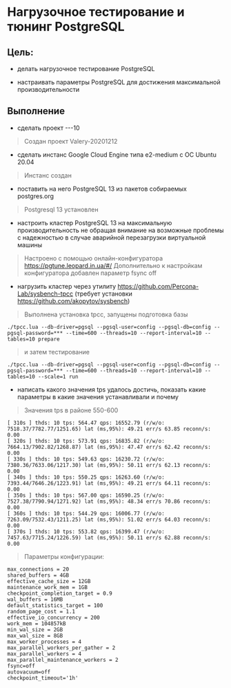 # Нагрузочное тестирование и тюнинг PostgreSQL

## Цель:

- делать нагрузочное тестирование PostgreSQL

- настраивать параметры PostgreSQL для достижения максимальной производительности

## Выполнение

- сделать проект <firstname>-<lastname>-<yyyymmdd>-10

>Создан проект Valery-20201212

- сделать инстанс Google Cloud Engine типа e2-medium с ОС Ubuntu 20.04

> Инстанс создан

- поставить на него PostgreSQL 13 из пакетов собираемых postgres.org

> Postgresql 13 установлен

- настроить кластер PostgreSQL 13 на максимальную производительность не обращая внимание на возможные проблемы с надежностью в случае аварийной перезагрузки виртуальной машины

> Настроено с помощью онлайн-конфигуратора https://pgtune.leopard.in.ua/#/
> Дополнительно к настройкам конфигуратора добавлен параметр fsync off

- нагрузить кластер через утилиту https://github.com/Percona-Lab/sysbench-tpcc (требует установки https://github.com/akopytov/sysbench)

> Выполнена установка tpcc, запущены подготовка базы

```
./tpcc.lua --db-driver=pgsql --pgsql-user=config --pgsql-db=config --pgsql-password=*** --time=600 --threads=10 --report-interval=10 --tables=10 prepare
```

> и затем тестирование

```
./tpcc.lua --db-driver=pgsql --pgsql-user=config --pgsql-db=config --pgsql-password=*** --time=600 --threads=10 --report-interval=10 --tables=10 --scale=1 run
```

- написать какого значения tps удалось достичь, показать какие параметры в какие значения устанавливали и почему 

> Значения tps в районе 550-600

```
[ 310s ] thds: 10 tps: 564.47 qps: 16552.79 (r/w/o: 7518.37/7782.77/1251.65) lat (ms,95%): 49.21 err/s 63.85 reconn/s: 0.00
[ 320s ] thds: 10 tps: 573.91 qps: 16835.82 (r/w/o: 7664.13/7902.82/1268.87) lat (ms,95%): 47.47 err/s 62.42 reconn/s: 0.00
[ 330s ] thds: 10 tps: 549.63 qps: 16230.72 (r/w/o: 7380.36/7633.06/1217.30) lat (ms,95%): 50.11 err/s 62.13 reconn/s: 0.00
[ 340s ] thds: 10 tps: 550.25 qps: 16263.60 (r/w/o: 7393.44/7646.26/1223.91) lat (ms,95%): 49.21 err/s 64.11 reconn/s: 0.00
[ 350s ] thds: 10 tps: 567.00 qps: 16590.25 (r/w/o: 7527.38/7790.94/1271.92) lat (ms,95%): 48.34 err/s 70.86 reconn/s: 0.00
[ 360s ] thds: 10 tps: 544.29 qps: 16006.77 (r/w/o: 7263.09/7532.43/1211.25) lat (ms,95%): 51.02 err/s 64.03 reconn/s: 0.00
[ 370s ] thds: 10 tps: 553.82 qps: 16399.47 (r/w/o: 7457.63/7715.24/1226.59) lat (ms,95%): 50.11 err/s 62.88 reconn/s: 0.00
```

> Параметры конфигурации:

```
max_connections = 20
shared_buffers = 4GB
effective_cache_size = 12GB
maintenance_work_mem = 1GB
checkpoint_completion_target = 0.9
wal_buffers = 16MB
default_statistics_target = 100
random_page_cost = 1.1
effective_io_concurrency = 200
work_mem = 104857kB
min_wal_size = 2GB
max_wal_size = 8GB
max_worker_processes = 4
max_parallel_workers_per_gather = 2
max_parallel_workers = 4
max_parallel_maintenance_workers = 2
fsync=off
autovacuum=off
checkpoint_timeout='1h'
```
